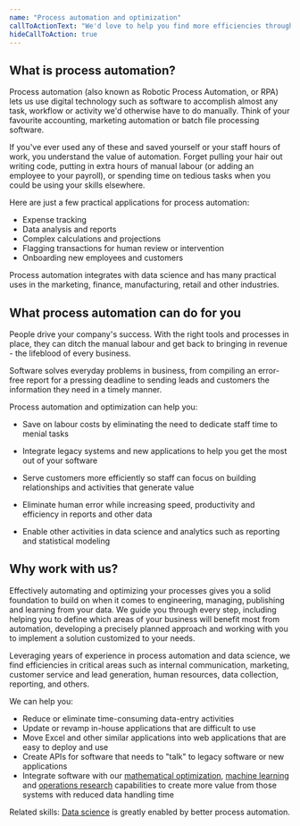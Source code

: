 ```yaml
---
name: "Process automation and optimization"
callToActionText: "We'd love to help you find more efficiencies through process automation. Contact us today."
hideCallToAction: true
---
```


## What is process automation?

Process automation (also known as Robotic Process Automation, or RPA) lets us use digital technology such as software to accomplish almost any task, workflow or activity we'd otherwise have to do manually. Think of your favourite accounting, marketing automation or batch file processing software. 

If you've ever used any of these and saved yourself or your staff hours of work, you understand the value of automation. Forget pulling your hair out writing code, putting in extra hours of manual labour (or adding an employee to your payroll), or spending time on tedious tasks when you could be using your skills elsewhere.

Here are just a few practical applications for process automation: 

- Expense tracking
- Data analysis and reports 
- Complex calculations and projections 
- Flagging transactions for human review or intervention 
- Onboarding new employees and customers 

Process automation integrates with data science and has many practical uses in the marketing, finance, manufacturing, retail and other industries.

## What process automation can do for you

People drive your company's success. With the right tools and processes in place, they can ditch the manual labour and get back to bringing in revenue - the lifeblood of every business. 

Software solves everyday problems in business, from compiling an error-free report for a pressing deadline to sending leads and customers the information they need in a timely manner. 

Process automation and optimization can help you: 

- Save on labour costs by eliminating the need to dedicate staff time to menial tasks 

- Integrate legacy systems and new applications to help you get the most out of your software

- Serve customers more efficiently so staff can focus on building relationships and activities that generate value

- Eliminate human error while increasing speed, productivity and efficiency in reports and other data 

- Enable other activities in data science and analytics such as reporting and statistical modeling

  

## Why work with us?

Effectively automating and optimizing your processes gives you a solid foundation to build on when it comes to engineering, managing, publishing and learning from your data. We guide you through every step, including helping you to define which areas of your business will benefit most from automation, developing a precisely planned approach and working with you to implement a solution customized to your needs.

Leveraging years of experience in process automation and data science, we find efficiencies in critical areas such as internal communication, marketing, customer service and lead generation, human resources, data collection, reporting, and others. 

We can help you:

- Reduce or eliminate time-consuming data-entry activities 
- Update or revamp in-house applications that are difficult to use 
- Move Excel and other similar applications into web applications that are easy to deploy and use
- Create APIs for software that needs to "talk" to legacy software or new applications
- Integrate software with our [mathematical optimization](mathematical-optimization.md), [machine learning](machine-learning.md) and [operations research](operations-research.md) capabilities to create more value from those systems with reduced data handling time

Related skills: [Data science](data-science.md) is greatly enabled by better process automation. 

